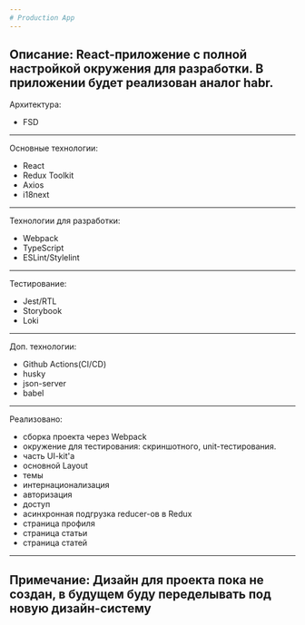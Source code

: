 ```yaml
---
# Production App
---
```

Описание:
React-приложение с полной настройкой окружения для разработки.
В приложении будет реализован аналог habr. 
---
Архитектура: 
- FSD
---
Основные технологии:
- React
- Redux Toolkit
- Axios
- i18next
---
Технологии для разработки:
- Webpack
- TypeScript
- ESLint/Stylelint
---
Тестирование:
- Jest/RTL
- Storybook
- Loki
---
Доп. технологии:
- Github Actions(CI/CD)
- husky
- json-server
- babel
---
Реализовано:
- сборка проекта через Webpack 
- окружение для тестирования: скриншотного, unit-тестирования.
- часть UI-kit'a
- основной Layout
- темы
- интернационализация 
- авторизация 
- доступ
- асинхронная подгрузка reducer-ов в Redux 
- страница профиля
- страница статьи
- страница статей
---
Примечание:
Дизайн для проекта пока не создан, в будущем буду переделывать под новую дизайн-систему
---
